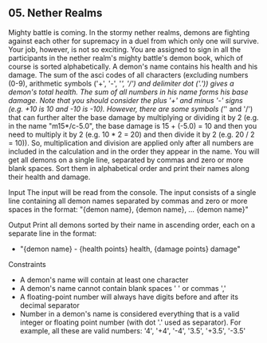 ## 05. Nether Realms

Mighty battle is coming. In the stormy nether realms, demons are fighting against each other for supremacy in a duel from which only one will survive. Your job, however, is not so exciting. You are assigned to sign in all the participants in the nether realm's mighty battle's demon book, which of course is sorted alphabetically. A demon's name contains his health and his damage. The sum of the asci codes of all characters (excluding numbers (0-9), arithmetic symbols ('+', '-', '*', '/') and delimiter dot ('.')) gives a demon's total health. 
The sum of all numbers in his name forms his base damage. Note that you should consider the plus '+' and minus '-' signs (e.g. +10 is 10 and -10 is -10). However, there are some symbols ('*' and '/') that can further alter the base damage by multiplying or dividing it by 2 (e.g. in the name "m15*/c-5.0", the base damage is 15 + (-5.0) = 10 and then you need to multiply it by 2 (e.g. 10 * 2 = 20) and then divide it by 2 (e.g. 20 / 2 = 10)). So, multiplication and division are applied only after all numbers are included in the calculation and in the order they appear in the name. You will get all demons on a single line, separated by commas and zero or more blank spaces. Sort them in alphabetical order and print their names along their health and damage. 


Input
The input will be read from the console. The input consists of a single line containing all demon names separated by commas and zero or more spaces in the format: "{demon name}, {demon name}, … {demon name}"


Output
Print all demons sorted by their name in ascending order, each on a separate line in the format:
- "{demon name} - {health points} health, {damage points} damage"


Constraints
- A demon's name will contain at least one character
- A demon's name cannot contain blank spaces ' ' or commas ','
- A floating-point number will always have digits before and after its decimal separator
- Number in a demon's name is considered everything that is a valid integer or floating point number (with dot '.' used as separator). For example, all these are valid numbers: '4', '+4', '-4', '3.5', '+3.5', '-3.5' 
